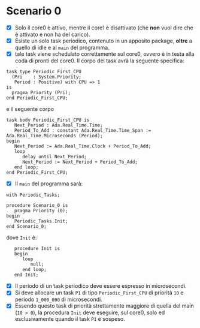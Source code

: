 # Scenario 0
- [X] Solo il core0 è attivo, mentre il core1 è disattivato (che **non** vuol dire che è attivato e non ha del carico).
- [X] Esiste un solo task periodico, contenuto in un apposito package, **oltre** a quello di idle e al `main` del programma.
- [X] tale task viene schedulato correttamente sul core0, ovvero è in testa alla coda di pronti del core0. Il corpo del task avrà la seguente specifica:
```
task type Periodic_First_CPU
  (Pri    : System.Priority;
   Period : Positive) with CPU => 1
is
  pragma Priority (Pri);
end Periodic_First_CPU;
```
e il seguente corpo
```
task body Periodic_First_CPU is
   Next_Period : Ada.Real_Time.Time;
   Period_To_Add : constant Ada.Real_Time.Time_Span := Ada.Real_Time.Microseconds (Period);
begin
   Next_Period := Ada.Real_Time.Clock + Period_To_Add;
   loop
      delay until Next_Period;
      Next_Period := Next_Period + Period_To_Add;
   end loop;
end Periodic_First_CPU;
```
- [X] Il `main` del programma sarà:
```
with Periodic_Tasks;

procedure Scenario_0 is
   pragma Priority (0);
begin
   Periodic_Tasks.Init;
end Scenario_0;
```
dove `Init` è:
```
   procedure Init is
   begin
      loop
         null;
      end loop;
   end Init;
```
- [X] Il periodo di un task periodico deve essere espresso in microsecondi.
- [X] Si deve allocare un task `P1` di tipo `Periodic_First_CPU` di priorità `10` e periodo `1_000_000` di microsecondi.
- [X] Essendo questo task di priorità strettamente maggiore di quella del main (`10 > 0`), la procedura `Init` deve eseguire, sul core0, solo ed esclusivamente quando il task `P1` è sospeso.
